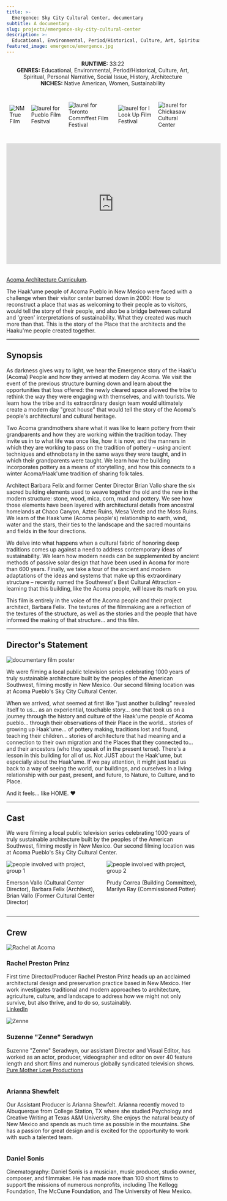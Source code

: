 ```yaml
---
title: >-
  Emergence: Sky City Cultural Center, documentary
subtitle: A documentary
slug: projects/emergence-sky-city-cultural-center
description: >-
  Educational, Environmental, Period/Historical, Culture, Art, Spiritual, Personal Narrative, Social Issue, History, Architecture, Native American, Women, Sustainability
featured_image: emergence/emergence.jpg
---
```


<p style="text-align: center;">
  <strong>RUNTIME:</strong> 33:22<br>
  <strong>GENRES:</strong> Educational, Environmental, Period/Historical, Culture, Art, Spiritual, Personal Narrative, Social Issue, History, Architecture<br>
  <strong>NICHES:</strong> Native American, Women, Sustainability
</p>

<div style="display: flex; flex-direction: row; align-items:center; justify-content: center; margin: 2rem auto;">
  <span class="image fit" style="padding: 0.5rem;"><img src="/images/logos/nmtrue.jpg" alt="NM True Film"></span>
  <span class="image fit" style="padding: 0.5rem;"><img src="/images/emergence/pueblofilmfest.png" alt="laurel for Pueblo Film Fesitval"></span>
  <span class="image fit" style="padding: 0.5rem;"><img src="/images/emergence/torontofilmfest.png" alt="laurel for Toronto Commffest Film Festival"></span>
  <span class="image fit" style="padding: 0.5rem;"><img src="/images/emergence/ilookupfilmfest.png" alt="laurel for I Look Up Film Festival"></span>
  <span class="image fit" style="padding: 0.5rem;"><img src="/images/emergence/chickasawculturalcenter.png" alt="laurel for Chickasaw Cultural Center"></span>
</div>

<div class="videoWrapper" style="margin-bottom: 2rem;">
  <iframe width="560" height="315" src="https://www.youtube.com/embed/f9gkoxn1Zng" frameborder="0" allow="autoplay; encrypted-media" allowfullscreen></iframe>
</div>

<a href="/acoma/" class="button large next">Acoma Architecture Curriculum</a>.

The Haak'ume people of Acoma Pueblo in New Mexico were faced with a challenge when their visitor center burned down in 2000: How to reconstruct a place that was as welcoming to their people as to visitors, would tell the story of their people, and also be a bridge between cultural and 'green' interpretations of sustainability. What they created was much more than that. This is the story of the Place that the architects and the Haaku'me people created together.

<hr class="major" />

## Synopsis

As darkness gives way to light, we hear the Emergence story of the Haak'u (Acoma) People and how they arrived at modern day Acoma. We visit the event of the previous structure burning down and learn about the opportunities that loss offered: the newly cleared space allowed the tribe to rethink the way they were engaging with themselves, and with tourists. We learn how the tribe and its extraordinary design team would ultimately create a modern day "great house" that would tell the story of the Acoma's people's architectural and cultural heritage.

Two Acoma grandmothers share what it was like to learn pottery from their grandparents and how they are working within the tradition today. They invite us in to what life was once like, how it is now, and the manners in which they are working to pass on the tradition of pottery – using ancient techniques and ethnobotany in the same ways they were taught, and in which their grandparents were taught. We learn how the building incorporates pottery as a means of storytelling, and how this connects to a winter Acoma/Haak'ume tradition of sharing folk tales.

Architect Barbara Felix and former Center Director Brian Vallo share the six sacred building elements used to weave together the old and the new in the modern structure: stone, wood, mica, corn, mud and pottery. We see how those elements have been layered with architectural details from ancestral homelands at Chaco Canyon, Aztec Ruins, Mesa Verde and the Moss Ruins. We learn of the Haak'ume (Acoma people's) relationship to earth, wind, water and the stars, their ties to the landscape and the sacred mountains and fields in the four directions.

We delve into what happens when a cultural fabric of honoring deep traditions comes up against a need to address contemporary ideas of sustainability. We learn how modern needs can be supplemented by ancient methods of passive solar design that have been used in Acoma for more than 600 years. Finally, we take a tour of the ancient and modern adaptations of the ideas and systems that make up this extraordinary structure – recently named the Southwest's Best Cultural Attraction – learning that this building, like the Acoma people, will leave its mark on you.

This film is entirely in the voice of the Acoma people and their project architect, Barbara Felix. The textures of the filmmaking are a reflection of the textures of the structure, as well as the stories and the people that have informed the making of that structure... and this film.

<hr class="major" />

## Director's Statement

<span class="image left" style="max-width: 28%;"><img src="/images/emergence/emergence-poster.jpg" alt="documentary film poster"></span>

We were filming a local public television series celebrating 1000 years of truly sustainable architecture built by the peoples of the American Southwest, filming mostly in New Mexico. Our second filming location was at Acoma Pueblo's Sky City Cultural Center.

When we arrived, what seemed at first like "just another building" revealed itself to us... as an experiential, touchable story... one that took us on a journey through the history and culture of the Haak'ume people of Acoma pueblo... through their observations of their Place in the world... stories of growing up Haak'ume... of pottery making, traditions lost and found, teaching their children... stories of architecture that had meaning and a connection to their own migration and the Places that they connected to... and their ancestors (who they speak of in the present tense). There's a lesson in this building for all of us. Not JUST about the Haak'ume, but especially about the Haak'ume. If we pay attention, it might just lead us back to a way of seeing the world, our buildings, and ourselves in a living relationship with our past, present, and future, to Nature, to Culture, and to Place.

And it feels... like HOME. ♥

<hr class="major" />

## Cast

We were filming a local public television series celebrating 1000 years of truly sustainable architecture built by the peoples of the American Southwest, filming mostly in New Mexico. Our second filming location was at Acoma Pueblo's Sky City Cultural Center.

<div style="display: flex; flex-direction: row; justify-content: space-between;">
  <div style="width: 48%">
    <span class="image fit">
      <img src="/images/emergence/DSC00466_Large.jpg" alt="people involved with project, group 1">
    </span>
    <p class="caption">Emerson Vallo (Cultural Center Director), Barbara Felix	(Architect), Brian Vallo (Former Cultural Center Director)</p>
  </div>
  <div style="width: 48%">
    <span class="image fit">
      <img src="/images/emergence/DSC04740_Large.jpg" alt="people involved with project, group 2">
    </span>
    <p class="caption">Prudy Correa (Building Committee), Marilyn Ray (Commissioned Potter)</p>
  </div>
</div>

<hr class="major" />

## Crew

<section class="crew-block" style="display: flex; flex-direction: column;">
  <div class="crew">
      <span class="image left"><img src="/images/emergence/acoma.jpg" alt="Rachel at Acoma" style="max-width: 200px;"></span>
      <div>
        <h3>Rachel Preston Prinz</h3>
        <p>First time Director/Producer Rachel Preston Prinz heads up an acclaimed architectural design and preservation practice based in New Mexico. Her work investigates traditional and modern approaches to architecture, agriculture, culture, and landscape to address how we might not only survive, but also thrive, and to do so, sustainably.<br><a href="https://www.linkedin.com/in/rachelprestonprinz">LinkedIn</a></p>
      </div>
  </div>
  <div class="crew">
    <span class="image left"><img src="/images/misc/zenne-headshot.jpg" alt="Zenne" style="max-width: 200px;"></span>
    <div>
      <h3>Suzenne "Zenne" Seradwyn</h3>
      <p>Suzenne "Zenne" Seradwyn, our assistant Director and Visual Editor, has worked as an actor, producer, videographer and editor on over 40 feature length and short films and numerous globally syndicated television shows.<br><a href="http://www.puremotherlove.com">Pure Mother Love Productions</a></p>
    </div>
  </div>
  <div class="crew">
    <div>
      <h3>Arianna Shewfelt</h3>
      <p>Our Assistant Producer is Arianna Shewfelt. Arianna recently moved to Albuquerque from College Station, TX where she studied Psychology and Creative Writing at Texas A&amp;M University. She enjoys the natural beauty of New Mexico and spends as much time as possible in the mountains. She has a passion for great design and is excited for the opportunity to work with such a talented team.</p>
    </div>
  </div>
  <div class="crew">
    <div>
      <h3>Daniel Sonis</h3>
      <p>Cinematography: Daniel Sonis is a musician, music producer, studio owner, composer, and filmmaker. He has made more than 100 short films to support the missions of numerous nonprofits, including The Kellogg Foundation, The McCune Foundation, and The University of New Mexico.</p>
    </div>
  </div>
</section>
